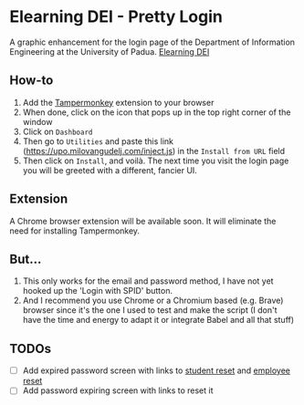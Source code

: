 # Elearning DEI - Pretty Login

A graphic enhancement for the login page of the Department of Information Engineering at the University of Padua. [Elearning DEI](https://elearning.dei.unipd.it)

## How-to

1. Add the [Tampermonkey](https://www.tampermonkey.net/) extension to your browser
2. When done, click on the icon that pops up in the top right corner of the window
3. Click on `Dashboard`
4. Then go to `Utilities` and paste this link (<https://upo.milovangudelj.com/inject.js>) in the `Install from URL` field
5. Then click on `Install`, and voilà. The next time you visit the login page you will be greeted with a different, fancier UI.

## Extension

A Chrome browser extension will be available soon. It will eliminate the need for installing Tampermonkey. 

## But...

1. This only works for the email and password method, I have not yet hooked up the 'Login with SPID' button.
2. And I recommend you use Chrome or a Chromium based (e.g. Brave) browser since it's the one I used to test and make the script (I don't have the time and energy to adapt it or integrate Babel and all that stuff)

## TODOs

- [ ] Add expired password screen with links to [student reset](https://uniweb.unipd.it/password/index.php/it/utenti/cambia_password/azione/c?shib_id=) and [employee reset](http://www.ict.unipd.it/servizi/servizi-utenti-istituzionali/posta-elettronica-dipendenti/gestione-password-unipdit)
- [ ] Add password expiring screen with links to reset it
